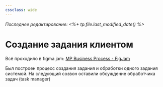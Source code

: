 ```yaml
---
cssclass: wide
---
```


*Последнее редактирование: <%+ tp.file.last_modified_date() %>*

# Создание задания клиентом

Всё проходило в figma jam: [MP Business Process - FigJam](https://www.figma.com/file/Zq9PuRcc7jOjEzvid8yBgE/MP-Business-Process?node-id=14%3A808)

Был построен процесс создания задания и обработки одного задания системой. На следующий созвон оставили обсуждение обработчика задач (task manager)